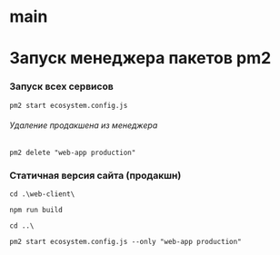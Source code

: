 # main

# Запуск менеджера пакетов pm2

### Запуск всех сервисов
```shell
pm2 start ecosystem.config.js
```
###### Удаление продакшена из менеджера
```shell
pm2 delete "web-app production"
```
### Статичная версия сайта (продакшн)
```shell
cd .\web-client\
```
```shell
npm run build
```
```shell
cd ..\
```
```shell
pm2 start ecosystem.config.js --only "web-app production"
```